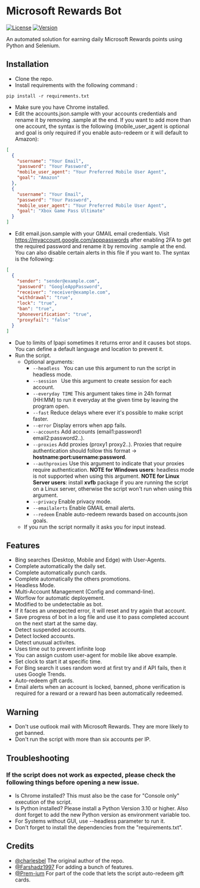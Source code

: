 # Microsoft Rewards Bot

[![License](https://img.shields.io/badge/license-MIT-green.svg?style=flat)](LICENSE)
[![Version](https://img.shields.io/badge/version-v2.0-blue.svg?style=flat)](#)

An automated solution for earning daily Microsoft Rewards points using Python and Selenium.

## Installation

- Clone the repo.
- Install requirements with the following command :

```
pip install -r requirements.txt
```

- Make sure you have Chrome installed.
- Edit the accounts.json.sample with your accounts credentials and rename it by removing .sample at the end. If you want to add more than one account, the syntax is the following (mobile_user_agent is optional and goal is only required if you enable auto-redeem or it will default to Amazon):

```json
[
  {
    "username": "Your Email",
    "password": "Your Password",
    "mobile_user_agent": "Your Preferred Mobile User Agent",
    "goal": "Amazon"
  },
  {
    "username": "Your Email",
    "password": "Your Password",
    "mobile_user_agent": "Your Preferred Mobile User Agent",
    "goal": "Xbox Game Pass Ultimate"
  }
]
```

- Edit email.json.sample with your GMAIL email credentials. Visit https://myaccount.google.com/apppasswords after enabling 2FA to get the required password and rename it by removing .sample at the end. You can also disable certain alerts in this file if you want to. The syntax is the following:

```json
[
  {
    "sender": "sender@example.com",
    "password": "GoogleAppPassword",
    "receiver": "receiver@example.com",
    "withdrawal": "true",
    "lock": "true",
    "ban": "true",
    "phoneverification": "true",
    "proxyfail": "false"
  }
]
```

- Due to limits of Ipapi sometimes it returns error and it causes bot stops. You can define a default language and location to prevent it.
- Run the script.
  - Optional arguments:
    - `--headless ` You can use this argument to run the script in headless mode.
    - `--session ` Use this argument to create session for each account.
    - `--everyday TIME` This argument takes time in 24h format (HH:MM) to run it everyday at the given time by leaving the program open.
    - `--fast` Reduce delays where ever it's possible to make script faster.
    - `--error` Display errors when app fails.
    - `--accounts` Add accounts (email1:password1 email2:password2..).
    - `--proxies` Add proxies (proxy1 proxy2..). Proxies that require authentication should follow this format -> **hostname:port:username:password**.
    - `--authproxies` Use this argument to indicate that your proxies require authentication. **NOTE for Windows users**: headless mode is not supported when using this argument. **NOTE for Linux Server users**: install **xvfb** package if you are running the script on a Linux server, otherwise the script won't run when using this argument.
    - `--privacy` Enable privacy mode.
    - `--emailalerts` Enable GMAIL email alerts.
    - `--redeem` Enable auto-redeem rewards based on accounts.json goals.
  - If you run the script normally it asks you for input instead.

## Features

- Bing searches (Desktop, Mobile and Edge) with User-Agents.
- Complete automatically the daily set.
- Complete automatically punch cards.
- Complete automatically the others promotions.
- Headless Mode.
- Multi-Account Management (Config and command-line).
- Worflow for automatic deployement.
- Modified to be undetectable as bot.
- If it faces an unexpected error, it will reset and try again that account.
- Save progress of bot in a log file and use it to pass completed account on the next start at the same day.
- Detect suspended accounts.
- Detect locked accounts.
- Detect unusual activites.
- Uses time out to prevent infinite loop
- You can assign custom user-agent for mobile like above example.
- Set clock to start it at specific time.
- For Bing search it uses random word at first try and if API fails, then it uses Google Trends.
- Auto-redeem gift cards.
- Email alerts when an account is locked, banned, phone verification is required for a reward or a reward has been automatically redeemed.

## Warning

- Don't use outlook mail with Microsoft Rewards. They are more likely to get banned.
- Don't run the script with more than six accounts per IP.

## Troubleshooting

### If the script does not work as expected, please check the following things before opening a new issue.

- Is Chrome installed? This must also be the case for "Console only" execution of the script.
- Is Python installed? Please install a Python Version 3.10 or higher. Also dont forget to add the new Python version as environment variable too.
- For Systems without GUI, use --headless parameter to run it.
- Don't forget to install the dependencies from the "requirements.txt".

## Credits

- [@charlesbel](https://github.com/charlesbel) The original author of the repo.
- [@Farshadz1997](https://github.com/farshadz1997) For adding a bunch of features.
- [@Prem-ium](https://github.com/Prem-ium) For part of the code that lets the script auto-redeem gift cards.
